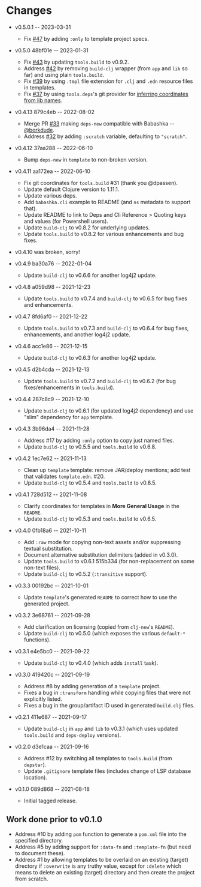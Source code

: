 # Changes

* v0.5.0.1 -- 2023-03-31
  * Fix [#47](https://github.com/seancorfield/deps-new/issues/47) by adding `:only` to template project specs.

* v0.5.0 48bf01e -- 2023-01-31
  * Fix [#43](https://github.com/seancorfield/deps-new/issues/43) by updating `tools.build` to v0.9.2.
  * Address [#42](https://github.com/seancorfield/deps-new/issues/42) by removing `build-clj` wrapper (from `app` and `lib` so far) and using plain `tools.build`.
  * Fix [#39](https://github.com/seancorfield/deps-new/issues/39) by using `.tmpl` file extension for `.clj` and `.edn` resource files in templates.
  * Fix [#37](https://github.com/seancorfield/deps-new/issues/37) by using `tools.deps`'s git provider for [inferring coordinates from lib names](https://clojure.org/reference/deps_and_cli#_git).

* v0.4.13 879c4eb -- 2022-08-02
  * Merge PR [#33](https://github.com/seancorfield/deps-new/pull/33) making `deps-new` compatible with Babashka -- [@borkdude](https://github.com/borkdude).
  * Address [#32](https://github.com/seancorfield/deps-new/issues/32) by adding `:scratch` variable, defaulting to `"scratch"`.

* v0.4.12 37aa288 -- 2022-06-10
  * Bump `deps-new` in `template` to non-broken version.

* v0.4.11 aa172ea -- 2022-06-10
  * Fix git coordinates for `tools.build` #31 (thank you @dpassen).
  * Update default Clojure version to 1.11.1.
  * Update various deps.
  * Add `babashka.cli` example to README (and `ns` metadata to support that).
  * Update README to link to Deps and Cli Reference > Quoting keys and values (for Powershell users).
  * Update `build-clj` to v0.8.2 for underlying updates.
  * Update `tools.build` to v0.8.2 for various enhancements and bug fixes.

* v0.4.10 was broken, sorry!

* v0.4.9 ba30a76 -- 2022-01-04
  * Update `build-clj` to v0.6.6 for another log4j2 update.

* v0.4.8 a059d98 -- 2021-12-23
  * Update `tools.build` to v0.7.4 and `build-clj` to v0.6.5 for bug fixes and enhancements.

* v0.4.7 8fd6af0 -- 2021-12-22
  * Update `tools.build` to v0.7.3 and `build-clj` to v0.6.4 for bug fixes, enhancements, and another log4j2 update.

* v0.4.6 acc1e86 -- 2021-12-15
  * Update `build-clj` to v0.6.3 for another log4j2 update.

* v0.4.5 d2b4cda -- 2021-12-13
  * Update `tools.build` to v0.7.2 and `build-clj` to v0.6.2 (for bug fixes/enhancements in `tools.build`).

* v0.4.4 287c8c9 -- 2021-12-10
  * Update `build-clj` to v0.6.1 (for updated log4j2 dependency) and use "slim" dependency for `app` template.

* v0.4.3 3b96da4 -- 2021-11-28
  * Address #17 by adding `:only` option to copy just named files.
  * Update `build-clj` to v0.5.5 and `tools.build` to v0.6.8.

* v0.4.2 1ec7e62 -- 2021-11-13
  * Clean up `template` template: remove JAR/deploy mentions; add test that validates `template.edn`. #20.
  * Update `build-clj` to v0.5.4 and `tools.build` to v0.6.5.

* v0.4.1 728d512 -- 2021-11-08
  * Clarify coordinates for templates in **More General Usage** in the `README`.
  * Update `build-clj` to v0.5.3 and `tools.build` to v0.6.5.

* v0.4.0 0fb18a6 -- 2021-10-11
  * Add `:raw` mode for copying non-text assets and/or suppressing textual substitution.
  * Document alternative substitution delimiters (added in v0.3.0).
  * Update `tools.build` to v0.6.1 515b334 (for non-replacement on some non-text files).
  * Update `build-clj` to v0.5.2 (`:transitive` support).

* v0.3.3 00192bc -- 2021-10-01
  * Update `template`'s generated `README` to correct how to use the generated project.

* v0.3.2 3e68761 -- 2021-09-28
  * Add clarification on licensing (copied from `clj-new`'s `README`).
  * Update `build-clj` to v0.5.0 (which exposes the various `default-*` functions).

* v0.3.1 e4e5bc0 -- 2021-09-22
  * Update `build-clj` to v0.4.0 (which adds `install` task).

* v0.3.0 419420c -- 2021-09-19
  * Address #8 by adding generation of a `template` project.
  * Fixes a bug in `:transform` handling while copying files that were not explicitly listed.
  * Fixes a bug in the group/artifact ID used in generated `build.clj` files.

* v0.2.1 411e687 -- 2021-09-17
  * Update `build-clj` in `app` and `lib` to v0.3.1 (which uses updated `tools.build` and `deps-deploy` versions).

* v0.2.0 d3e1caa -- 2021-09-16
  * Address #12 by switching all templates to `tools.build` (from `depstar`).
  * Update `.gitignore` template files (includes change of LSP database location).

* v0.1.0 089d868 -- 2021-08-18
  * Initial tagged release.

## Work done prior to v0.1.0

* Address #10 by adding `pom` function to generate a `pom.xml` file into the specified directory.
* Address #5 by adding support for `:data-fn` and `:template-fn` (but need to document these).
* Address #1 by allowing templates to be overlaid on an existing (target) directory if `:overwrite` is any truthy value, except for `:delete` which means to delete an existing (target) directory and then create the project from scratch.
